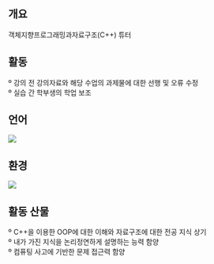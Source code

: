 ## 개요
객체지향프로그래밍과자료구조(C++) 튜터

## 활동
º 강의 전 강의자료와 해당 수업의 과제물에 대한 선행 및 오류 수정   
º 실습 간 학부생의 학업 보조

## 언어
<img src="https://img.shields.io/badge/C++-00599C?style=flat&logo=C++&logoColor=white">

## 환경
<img src="https://img.shields.io/badge/VisualStudio-5C2D91?style=flat&logo=VisualStudio&logoColor=white">

## 활동 산물
º C++을 이용한 OOP에 대한 이해와 자료구조에 대한 전공 지식 상기   
º 내가 가진 지식을 논리정연하게 설명하는 능력 함양   
º 컴퓨팅 사고에 기반한 문제 접근력 함양
